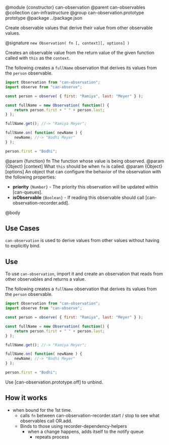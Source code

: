 @module {constructor} can-observation
@parent can-observables
@collection can-infrastructure
@group can-observation.prototype prototype
@package ../package.json

Create observable values that derive their value from other observable
values.


@signature `new Observation( fn [, context][, options] )`

Creates an observable value from the return value of the given function called with `this` as the `context`.

The following creates a `fullName` observation that derives its values from
the `person` observable.

```js
import Observation from "can-observation";
import observe from "can-observe";

const person = observe( { first: "Ramiya", last: "Meyer" } );

const fullName = new Observation( function() {
	return person.first + " " + person.last;
} );

fullName.get(); //-> "Ramiya Meyer";

fullName.on( function( newName ) {
	newName; //-> "Bodhi Meyer"
} );

person.first = "Bodhi";
```

@param {function} fn The function whose value is being observed.
@param {Object} [context] What `this` should be when `fn` is called.
@param {Object} [options] An object that can configure the behavior of the
  observation with the following properties:

  - __priority__ `{Number}` - The priority this observation will be updated
    within [can-queues].
  - __isObservable__ `{Boolean}` - If reading this observable should call
    [can-observation-recorder.add].  


@body

## Use Cases

`can-observation` is used to derive values from other values without
having to explicitly bind.  

## Use

To use `can-observation`, import it and create an observation that
reads from other observables and returns a value.


The following creates a `fullName` observation that derives its values from
the `person` observable.

```js
import Observation from "can-observation";
import observe from "can-observe";

const person = observe( { first: "Ramiya", last: "Meyer" } );

const fullName = new Observation( function() {
	return person.first + " " + person.last;
} );

fullName.get(); //-> "Ramiya Meyer";

fullName.on( function( newName ) {
	newName; //-> "Bodhi Meyer"
} );

person.first = "Bodhi";
```

Use [can-observation.prototype.off] to unbind.  

## How it works

- when bound for the 1st time.
  - calls `fn` between can-observation-recorder.start / stop to see what
    observables call OR.add.
  - Binds to those using recorder-dependency-helpers
    - when a change happens, adds itself to the notify queue
      - repeats process
